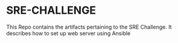 # SRE-CHALLENGE
This Repo contains the artifacts pertaining to the SRE Challenge. It describes how to set up web server using Ansible
